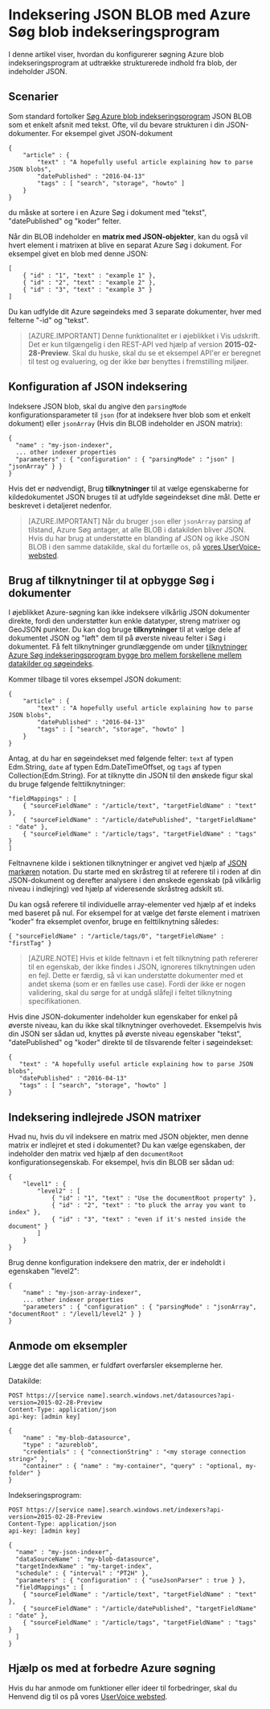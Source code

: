 <properties
pageTitle="Indeksering JSON BLOB med Azure Søg blob indekseringsprogram"
description="Indeksering JSON BLOB med Azure Søg blob indekseringsprogram"
services="search"
documentationCenter=""
authors="chaosrealm"
manager="pablocas"
editor="" />

<tags
ms.service="search"
ms.devlang="rest-api"
ms.workload="search" ms.topic="article"  
ms.tgt_pltfrm="na"
ms.date="07/26/2016"
ms.author="eugenesh" />

# <a name="indexing-json-blobs-with-azure-search-blob-indexer"></a>Indeksering JSON BLOB med Azure Søg blob indekseringsprogram 

I denne artikel viser, hvordan du konfigurerer søgning Azure blob indekseringsprogram at udtrække strukturerede indhold fra blob, der indeholder JSON.

## <a name="scenarios"></a>Scenarier

Som standard fortolker [Søg Azure blob indekseringsprogram](search-howto-indexing-azure-blob-storage.md) JSON BLOB som et enkelt afsnit med tekst. Ofte, vil du bevare strukturen i din JSON-dokumenter. For eksempel givet JSON-dokument 

    { 
        "article" : {
            "text" : "A hopefully useful article explaining how to parse JSON blobs",
            "datePublished" : "2016-04-13" 
            "tags" : [ "search", "storage", "howto" ]    
        }
    }

du måske at sortere i en Azure Søg i dokument med "tekst", "datePublished" og "koder" felter.

Når din BLOB indeholder en **matrix med JSON-objekter**, kan du også vil hvert element i matrixen at blive en separat Azure Søg i dokument. For eksempel givet en blob med denne JSON:  

    [
        { "id" : "1", "text" : "example 1" },
        { "id" : "2", "text" : "example 2" },
        { "id" : "3", "text" : "example 3" }
    ]

Du kan udfylde dit Azure søgeindeks med 3 separate dokumenter, hver med felterne "-id" og "tekst". 

> [AZURE.IMPORTANT] Denne funktionalitet er i øjeblikket i Vis udskrift. Det er kun tilgængelig i den REST-API ved hjælp af version **2015-02-28-Preview**. Skal du huske, skal du se et eksempel API'er er beregnet til test og evaluering, og der ikke bør benyttes i fremstilling miljøer. 

## <a name="setting-up-json-indexing"></a>Konfiguration af JSON indeksering

Indeksere JSON blob, skal du angive den `parsingMode` konfigurationsparameter til `json` (for at indeksere hver blob som et enkelt dokument) eller `jsonArray` (Hvis din BLOB indeholder en JSON matrix): 

    {
      "name" : "my-json-indexer",
      ... other indexer properties
      "parameters" : { "configuration" : { "parsingMode" : "json" | "jsonArray" } }
    }

Hvis det er nødvendigt, Brug **tilknytninger** til at vælge egenskaberne for kildedokumentet JSON bruges til at udfylde søgeindekset dine mål.  Dette er beskrevet i detaljeret nedenfor. 

> [AZURE.IMPORTANT] Når du bruger `json` eller `jsonArray` parsing af tilstand, Azure Søg antager, at alle BLOB i datakilden bliver JSON. Hvis du har brug at understøtte en blanding af JSON og ikke JSON BLOB i den samme datakilde, skal du fortælle os, på [vores UserVoice-websted](https://feedback.azure.com/forums/263029-azure-search).

## <a name="using-field-mappings-to-build-search-documents"></a>Brug af tilknytninger til at opbygge Søg i dokumenter 

I øjeblikket Azure-søgning kan ikke indeksere vilkårlig JSON dokumenter direkte, fordi den understøtter kun enkle datatyper, streng matrixer og GeoJSON punkter. Du kan dog bruge **tilknytninger** til at vælge dele af dokumentet JSON og "løft" dem til på øverste niveau felter i Søg i dokumentet. Få felt tilknytninger grundlæggende om under [tilknytninger Azure Søg indekseringsprogram bygge bro mellem forskellene mellem datakilder og søgeindeks](search-indexer-field-mappings.md).

Kommer tilbage til vores eksempel JSON dokument: 

    { 
        "article" : {
            "text" : "A hopefully useful article explaining how to parse JSON blobs",
            "datePublished" : "2016-04-13" 
            "tags" : [ "search", "storage", "howto" ]    
        }
    }

Antag, at du har en søgeindekset med følgende felter: `text` af typen Edm.String, `date` af typen Edm.DateTimeOffset, og `tags` af typen Collection(Edm.String). For at tilknytte din JSON til den ønskede figur skal du bruge følgende felttilknytninger: 

    "fieldMappings" : [ 
        { "sourceFieldName" : "/article/text", "targetFieldName" : "text" },
        { "sourceFieldName" : "/article/datePublished", "targetFieldName" : "date" },
        { "sourceFieldName" : "/article/tags", "targetFieldName" : "tags" }
    ]

Feltnavnene kilde i sektionen tilknytninger er angivet ved hjælp af [JSON markøren](http://tools.ietf.org/html/rfc6901) notation. Du starte med en skråstreg til at referere til i roden af din JSON-dokument og derefter analysere i den ønskede egenskab (på vilkårlig niveau i indlejring) ved hjælp af videresende skråstreg adskilt sti. 

Du kan også referere til individuelle array-elementer ved hjælp af et indeks med baseret på nul. For eksempel for at vælge det første element i matrixen "koder" fra eksemplet ovenfor, bruge en felttilknytning således:

    { "sourceFieldName" : "/article/tags/0", "targetFieldName" : "firstTag" }

> [AZURE.NOTE] Hvis et kilde feltnavn i et felt tilknytning path refererer til en egenskab, der ikke findes i JSON, ignoreres tilknytningen uden en fejl. Dette er færdig, så vi kan understøtte dokumenter med et andet skema (som er en fælles use case). Fordi der ikke er nogen validering, skal du sørge for at undgå slåfejl i feltet tilknytning specifikationen. 

Hvis dine JSON-dokumenter indeholder kun egenskaber for enkel på øverste niveau, kan du ikke skal tilknytninger overhovedet. Eksempelvis hvis din JSON ser sådan ud, knyttes på øverste niveau egenskaber "tekst", "datePublished" og "koder" direkte til de tilsvarende felter i søgeindekset: 
 
    { 
       "text" : "A hopefully useful article explaining how to parse JSON blobs",
       "datePublished" : "2016-04-13" 
       "tags" : [ "search", "storage", "howto" ]    
    }

## <a name="indexing-nested-json-arrays"></a>Indeksering indlejrede JSON matrixer

Hvad nu, hvis du vil indeksere en matrix med JSON objekter, men denne matrix er indlejret et sted i dokumentet? Du kan vælge egenskaben, der indeholder den matrix ved hjælp af den `documentRoot` konfigurationsegenskab. For eksempel, hvis din BLOB ser sådan ud: 

    { 
        "level1" : {
            "level2" : [
                { "id" : "1", "text" : "Use the documentRoot property" }, 
                { "id" : "2", "text" : "to pluck the array you want to index" },
                { "id" : "3", "text" : "even if it's nested inside the document" }  
            ]
        }
    } 

Brug denne konfiguration indeksere den matrix, der er indeholdt i egenskaben "level2": 

    {
        "name" : "my-json-array-indexer",
        ... other indexer properties
        "parameters" : { "configuration" : { "parsingMode" : "jsonArray", "documentRoot" : "/level1/level2" } }
    }


## <a name="request-examples"></a>Anmode om eksempler

Lægge det alle sammen, er fuldført overførsler eksemplerne her. 

Datakilde: 

    POST https://[service name].search.windows.net/datasources?api-version=2015-02-28-Preview
    Content-Type: application/json
    api-key: [admin key]

    {
        "name" : "my-blob-datasource",
        "type" : "azureblob",
        "credentials" : { "connectionString" : "<my storage connection string>" },
        "container" : { "name" : "my-container", "query" : "optional, my-folder" }
    }   

Indekseringsprogram:

    POST https://[service name].search.windows.net/indexers?api-version=2015-02-28-Preview
    Content-Type: application/json
    api-key: [admin key]

    {
      "name" : "my-json-indexer",
      "dataSourceName" : "my-blob-datasource",
      "targetIndexName" : "my-target-index",
      "schedule" : { "interval" : "PT2H" },
      "parameters" : { "configuration" : { "useJsonParser" : true } }, 
      "fieldMappings" : [ 
        { "sourceFieldName" : "/article/text", "targetFieldName" : "text" },
        { "sourceFieldName" : "/article/datePublished", "targetFieldName" : "date" },
        { "sourceFieldName" : "/article/tags", "targetFieldName" : "tags" }
      ]
    }

## <a name="help-us-make-azure-search-better"></a>Hjælp os med at forbedre Azure søgning

Hvis du har anmode om funktioner eller ideer til forbedringer, skal du Henvend dig til os på vores [UserVoice websted](https://feedback.azure.com/forums/263029-azure-search/).